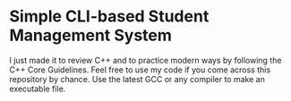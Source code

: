 # Simple CLI-based Student Management System
I just made it to review C++ and to practice modern ways by following the C++ Core Guidelines. Feel free to use my code if you come across this repository by chance. Use the latest GCC or any compiler to make an executable file.
